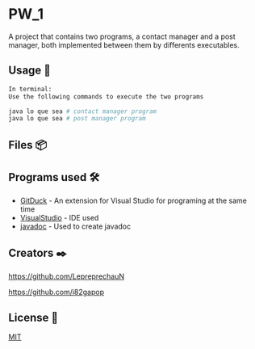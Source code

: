 # PW_1
A project that contains two programs, a contact manager and a post manager, both implemented between them by differents executables.


## Usage 🔧

```python
In terminal:
Use the following commands to execute the two programs

java lo que sea # contact manager program
java lo que sea # post manager program
```

## Files 📦



## Programs used 🛠️

* [GitDuck](https://gitduck.com/) - An extension for Visual Studio for programing at the same time
* [VisualStudio](https://code.visualstudio.com/) - IDE used
* [javadoc](https://javadoc) - Used to create javadoc


## Creators ✒️

https://github.com/LepreprechauN 

https://github.com/i82gapop


## License 📄
[MIT](https://choosealicense.com/licenses/mit/)
